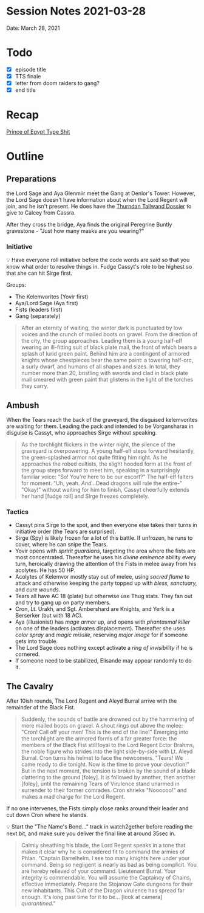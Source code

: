 # Session Notes 2021-03-28

Date: March 28, 2021

# Todo

- [x]  episode title
- [x]  TTS finale
- [x]  letter from doom raiders to gang?
- [x]  end title

# Recap

[Prince of Egypt Type Shit](../Adventure%20Log/Prince%20of%20Egypt%20Type%20Shit.md) 

# Outline

## Preparations

the Lord Sage and Aya Glenmiir meet the Gang at Denlor's Tower. However, the Lord Sage doesn't have information about when the Lord Regent will join, and he isn't present. He does have the [Thurndan Tallwand Dossier](../Handouts/%E2%9C%89%EF%B8%8F%20Thurndan%20Tallwand%20Dossier.md) to give to Calcey from Cassra.

After they cross the bridge, Aya finds the original Peregrine Buntly gravestone - "Just how many masks are you wearing?"

### Initiative

<aside>
💡 Have everyone roll initiative before the code words are said so that you know what order to resolve things in. Fudge Cassyt's role to be highest so that she can hit Sirge first.

</aside>

Groups:

- The Kelemvorites (Yovir first)
- Aya/Lord Sage (Aya first)
- Fists (leaders first)
- Gang (separately)

> After an eternity of waiting, the winter dark is punctuated by low voices and the crunch of mailed boots on gravel. From the direction of the city, the group approaches. Leading them is a young half-elf wearing an ill-fitting suit of black plate mail, the front of which bears a splash of lurid green paint. Behind him are a contingent of armored knights whose chestpieces bear the same paint: a towering half-orc, a surly dwarf, and humans of all shapes and sizes. In total, they number more than 20, bristling with swords and clad in black plate mail smeared with green paint that glistens in the light of the torches they carry.
> 

## Ambush

When the Tears reach the back of the graveyard, the disguised kelemvorites are waiting for them. Leading the pack and intended to be Vorgansharax in disguise is Cassyt, who approaches Sirge without speaking.

> As the torchlight flickers in the winter night, the silence of the graveyard is overpowering. A young half-elf steps forward hesitantly, the green-splashed armor not quite fitting him right. As he approaches the robed cultists, the slight hooded form at the front of the group steps forward to meet him, speaking in a surprisingly familiar voice: "So! You're here to be our escort?" The half-elf falters for moment. "Uh, yeah. *And*...Dead dragons will rule the entire-" "Okay!" without waiting for him to finish, Cassyt cheerfully extends her hand [fudge roll] and Sirge freezes completely.
> 

### Tactics

- Cassyt pins Sirge to the spot, and then everyone else takes their turns in initiative order (the Tears are surprised).
- Sirge (Spy) is likely frozen for a lot of this battle. If unfrozen, he runs to cover, where he can snipe the Tears.
- Yovir opens with *spririt guardians*, targeting the area where the fists are most concentrated. Thereafter he uses his *divine eminence* ability every turn, heroically drawing the attention of the Fists in melee away from his acolytes. He has 50 HP.
- Acolytes of Kelemvor mostly stay out of melee, using *sacred flame* to attack and otherwise keeping the party topped up with *bless, sanctuary,* and *cure wounds*.
- Tears all have AC 18 (plate) but otherwise use Thug stats. They fan out and try to gang up on party members.
- Cron, Lt. Urakh, and Sgt. Ambershard are Knights, and Yerk is a Berserker (but with 18 AC).
- Aya (illusionist) has *mage armor* up, and opens with *phantasmal killer* on one of the leaders (activates displacement). Thereafter she uses *color spray* and *magic missile,* reserving *major image* for if someone gets into trouble.
- The Lord Sage does nothing except activate a *ring of invisibility* if he is cornered.
- If someone need to be stabilized, Elisande may appear randomly to do it.

## The Cavalry

After 10ish rounds, The Lord Regent and Aleyd Burral arrive with the remainder of the Black Fist.

> Suddenly, the sounds of battle are drowned out by the hammering of more mailed boots on gravel. A shout rings out above the melee: "Cron! Call off your men! This is the end of the line!" Emerging into the torchlight are the armored forms of a far greater force: the members of the Black Fist still loyal to the Lord Regent Ector Brahms, the noble figure who strides into the light side-by-side with Lt. Aleyd Burral. Cron turns his helmet to face the newcomers. "Tears! We came ready to die tonight. Now is the time to prove your devotion!" But in the next moment, the tension is broken by the sound of a blade clattering to the ground [foley]. It is followed by another, then another [foley], until the remaining Tears of Virulence stand unarmed in surrender to their former comrades. Cron shrieks "Noooooo!" and makes a mad charge for the Lord Regent.
> 

If no one intervenes, the Fists simply close ranks around their leader and cut down Cron where he stands.

<aside>
💡 Start the "The Name's Bond..." track in watch2gether before reading the next bit, and make sure you deliver the final line at around 35sec in.

</aside>

> Calmly sheathing his blade, the Lord Regent speaks in a tone that makes it clear why he is considered fit to command the armies of Phlan. "Captain Barrelhelm. I see too many knights here under your command. Being so negligent is nearly as bad as being complicit. You are hereby relieved of your command. Lieutenant Burral. Your integrity is commendable. You will assume the Captaincy of Chains, effective immediately. Prepare the Stojanow Gate dungeons for their new inhabitants. This Cult of the Dragon virulence has spread far enough. It's long past time for it to be... [look at camera] *quarantined*."
>